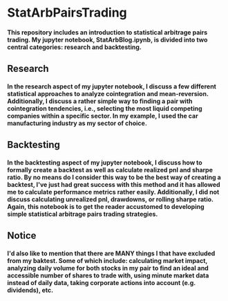 # StatArbPairsTrading
#### This repository includes an introduction to statistical arbitrage pairs trading. My jupyter notebook, StatArbBlog.ipynb, is divided into two central categories: research and backtesting.

## Research
#### In the research aspect of my jupyter notebook, I discuss a few different statistical approaches to analyze cointegration and mean-reversion. Additionally, I discuss a rather simple way to finding a pair with cointegration tendencies, i.e., selecting the most liquid competing companies within a specific sector. In my example, I used the car manufacturing industry as my sector of choice.

## Backtesting
#### In the backtesting aspect of my jupyter notebook, I discuss how to formally create a backtest as well as calculate realized pnl and sharpe ratio. By no means do I consider this way to be the best way of creating a backtest, I've just had great success with this method and it has allowed me to calculate performance metrics rather easily. Additionally, I did not discuss calculating unrealized pnl, drawdowns, or rolling sharpe ratio. Again, this notebook is to get the reader accustomed to developing simple statistical arbitrage pairs trading strategies.

## Notice
#### I'd also like to mention that there are MANY things I that have excluded from my baktest. Some of which include: calculating market impact, analyzing daily volume for both stocks in my pair to find an ideal and accessible number of shares to trade with, using minute market data instead of daily data, taking corporate actions into account (e.g. dividends), etc.


